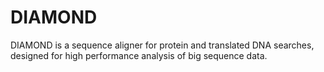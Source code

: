 # DIAMOND

DIAMOND is a sequence aligner for protein and translated DNA searches, designed for high performance analysis of big sequence data.

<!-- TODO -->
